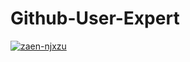 # Github-User-Expert
[![zaen-njxzu](https://circleci.com/gh/zaen-njxzu/Github-User-Expert.svg?style=svg)](https://circleci.com/gh/zaen-njxzu/Github-User-Expert)
